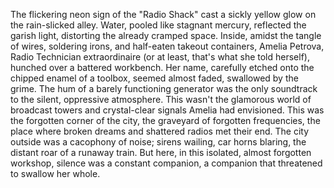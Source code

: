 The flickering neon sign of the "Radio Shack" cast a sickly yellow glow on the rain-slicked alley.  Water, pooled like stagnant mercury, reflected the garish light, distorting the already cramped space.  Inside, amidst the tangle of wires, soldering irons, and half-eaten takeout containers,  Amelia Petrova, Radio Technician extraordinaire (or at least, that's what she told herself), hunched over a battered workbench.  Her name, carefully etched onto the chipped enamel of a toolbox, seemed almost faded, swallowed by the grime.  The hum of a barely functioning generator was the only soundtrack to the silent, oppressive atmosphere.  This wasn't the glamorous world of broadcast towers and crystal-clear signals Amelia had envisioned.  This was the forgotten corner of the city, the graveyard of forgotten frequencies, the place where broken dreams and shattered radios met their end.  The city outside was a cacophony of noise; sirens wailing, car horns blaring, the distant roar of a runaway train.  But here, in this isolated, almost forgotten workshop, silence was a constant companion, a companion that threatened to swallow her whole.
